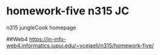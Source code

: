 # homework-five n315 JC
 n315 jungleCook homepage

##Web4
https://in-info-web4.informatics.iupui.edu/~vcejaeli/n315/homework-five/

